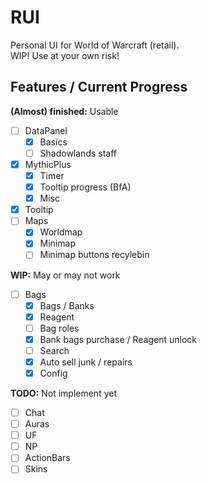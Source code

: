 # RUI
Personal UI for World of Warcraft (retail).  
WIP! Use at your own risk!  

## Features / Current Progress

**(Almost) finished:** Usable  
  
- [ ] DataPanel
  - [x] Basics
  - [ ] Shadowlands staff
- [x] MythicPlus
  - [x] Timer
  - [x] Tooltip progress (BfA)
  - [x] Misc
- [x] Tooltip
- [ ] Maps
  - [x] Worldmap
  - [x] Minimap
  - [ ] Minimap buttons recylebin

**WIP:** May or may not work  

- [ ] Bags
  - [x] Bags / Banks
  - [x] Reagent
  - [ ] Bag roles
  - [x] Bank bags purchase / Reagent unlock
  - [ ] Search
  - [x] Auto sell junk / repairs
  - [x] Config

**TODO:** Not implement yet  

- [ ] Chat
- [ ] Auras
- [ ] UF
- [ ] NP
- [ ] ActionBars
- [ ] Skins
